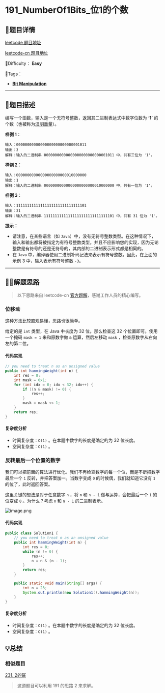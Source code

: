 

# 191_NumberOf1Bits_位1的个数

## 📌题目详情

[leetcode 题目地址](https://leetcode.com/problems/number-of-1-bits/)

[leetcode-cn 题目地址](https://leetcode-cn.com/problems/number-of-1-bits/)

📗Difficulty： **Easy**

🎯Tags：

+ **[Bit Manipulation](https://leetcode-cn.com/tag/bit-manipulation/)** 



---

## 📃题目描述

编写一个函数，输入是一个无符号整数，返回其二进制表达式中数字位数为 **‘1’** 的个数（也被称为[汉明重量](https://baike.baidu.com/item/汉明重量)）。



**样例 1：**

```
输入：00000000000000000000000000001011
输出：3
解释：输入的二进制串 00000000000000000000000000001011 中，共有三位为 '1'。
```



**样例 2：**

```
输入：00000000000000000000000010000000
输出：1
解释：输入的二进制串 00000000000000000000000010000000 中，共有一位为 '1'。
```



**样例 3：**

```
输入：11111111111111111111111111111101
输出：31
解释：输入的二进制串 11111111111111111111111111111101 中，共有 31 位为 '1'。
```



**提示：**

+ 请注意，在某些语言（如 `Java`）中，没有无符号整数类型。在这种情况下，输入和输出都将被指定为有符号整数类型，并且不应影响您的实现，因为无论整数是有符号的还是无符号的，其内部的二进制表示形式都是相同的。
+ 在 `Java` 中，编译器使用二进制补码记法来表示有符号整数。因此，在上面的 示例 3 中，输入表示有符号整数 `-3`。



****

## 🏹🎯解题思路

> 以下思路来自 leetcode-cn [官方题解](https://leetcode-cn.com/problems/number-of-1-bits/solution/wei-1de-ge-shu-by-leetcode/)，感谢工作人员的精心编写。

### 位移动

这种方法比较直观易懂，思路也很简单。

给定的是 `int` 类型，在 Java 中长度为 32 位，那么检查这 32 个位置即可。使用一个掩码 `mask = 1` 来和原数字做 `&` 运算，然后左移动 `mask` ，检查原数字从右向左的第二位。

#### 代码实现



```java
// you need to treat n as an unsigned value
public int hammingWeight(int n) {
    int res = 0;
    int mask = 0x1;
    for (int idx = 0; idx < 32; idx++) {
        if ((n & mask) != 0) {
            res++;
        }
        mask = mask << 1;
    }
    return res;
}
```



#### 复杂度分析

+ 时间复杂度：`O(1)` 。在本题中数字的长度是确定的为 32 位长度。
+ 空间复杂度：`O(1)` 。



### 反转最后一个位置的数字



我们可以把前面的算法进行优化。我们不再检查数字的每一个位，而是不断把数字最后一个 `1` 反转，并把答案加一。当数字变成 `0` 的时候偶，我们就知道它没有 `1` 的位了，此时返回答案。

这里关键的想法是对于任意数字 `n` ，将 `n` 和 `n - 1` 做与运算，会把最后一个 `1` 的位变成 `0` 。为什么？考虑 `n` 和 `n - 1` 的二进制表示。





![image.png](https://assets.ryantech.ltd/abfd6109e7482d70d20cb8fc1d632f90eacf1b5e89dfecb2e523da1bcb562f66-image.png)



#### 代码实现

```java
public class Solution1 {
    // you need to treat n as an unsigned value
    public int hammingWeight(int n) {
        int res = 0;
        while (n != 0) {
            res++;
            n = n & (n - 1);
        }
        return res;
    }

    public static void main(String[] args) {
        int n = 23;
        System.out.println(new Solution1().hammingWeight(n));
    }
}
```



#### 复杂度分析

+ 时间复杂度：`O(1)` 。在本题中数字的长度是确定的为 32 位长度。
+ 空间复杂度：`O(1)` 。



## 💡总结

### 相似题目

[231. 2的幂](https://leetcode-cn.com/problems/power-of-two/)

> 这道题目可以利用 191 的思路 2 来求解。

